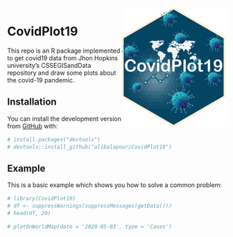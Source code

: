 
<!-- README.md is generated from README.Rmd. Please edit that file -->

<img src="man/figures/logo.png" align="right" />

# CovidPlot19

<!-- badges: start -->
<!-- badges: end -->

This repo is an R package implemented to get covid19 data from Jhon
Hopkins university’s CSSEGISandData repository and draw some plots about
the covid-19 pandemic.

## Installation

You can install the development version from
[GitHub](https://github.com/alibalapour/CovidPlot19) with:

``` r
# install.packages("devtools")
# devtools::install_github("alibalapour/CovidPlot19")
```

## Example

This is a basic example which shows you how to solve a common problem:

``` r
# library(CovidPlot19)
# df <- suppressWarnings(suppressMessages(getData()))
# head(df, 20)
```

``` r
# plotOnWorldMap(date = '2020-05-03', type = 'Cases')
```
